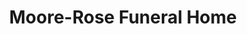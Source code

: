 ---
title: "Moore-Rose Funeral Home"
url: /idalou/moore-rose-funeral-home/
shop: funeral directors
---